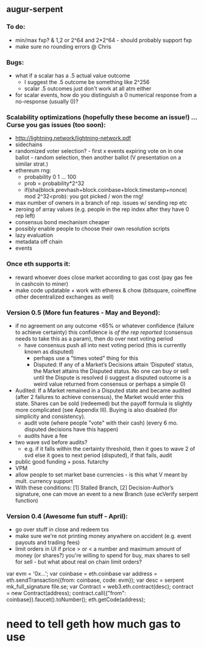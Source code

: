 augur-serpent
-------------

### To do:
- min/max fxp? & 1,2 or 2^64 and 2*2^64 - should probably support fxp
- make sure no rounding errors @ Chris

### Bugs:
- what if a scalar has a .5 actual value outcome
  - I suggest the .5 outcome be something like 2^256
  - scalar .5 outcomes just don't work at all atm either
- for scalar events, how do you distinguish a 0 numerical response from a no-response (usually 0)?

### Scalability optimizations (hopefully these become an issue!) ... Curse you gas issues (too soon):
- http://lightning.network/lightning-network.pdf
- sidechains
- randomized voter selection? - first x events expiring vote on in one ballot - random selection, then another ballot (V presentation on a similar strat.)
- ethereum rng:
  - probability 0 1 ... 100
  - prob = probability*2^32
  - if(sha(block.prevhash+block.coinbase+block.timestamp+nonce) mod 2^32<prob):
	   	you got picked / won the rng!
- max number of owners in a branch of rep. issues w/ sending rep etc
- zeroing of array values (e.g. people in the rep index after they have 0 rep left)
- consensus bond mechanism cheaper
- possibly enable people to choose their own resolution scripts
- lazy evaluation
- metadata off chain
- events

### Once eth supports it:
- reward whoever does close market according to gas cost (pay gas fee in cashcoin to miner)
- make code updatable + work with etherex & chow (bitsquare, coineffine other decentralized exchanges as well)

### Version 0.5 (More fun features - May and Beyond):
- if no agreement on any outcome <65% or whatever confidence (failure to achieve certainty) this confidence is *of the rep reported* (consensus needs to take this as a param), then do over next voting period
  - have consensus push all into next voting period (this is currently known as disputed)
    - perhaps use a "times voted" thing for this
    - Disputed: If any of a Market’s Decisions attain ‘Disputed’ status, the Market attains the Disputed status. No one can buy or sell until the Dispute is resolved (i suggest a disputed outcome is a weird value returned from consensus or perhaps a simple 0) 
- Audited: If a Market remained in a Disputed state and became audited (after 2 failures to achieve consensus), the Market would enter this state. Shares can be sold (redeemed) but the payoff formula is slightly more complicated (see Appendix III). Buying is also disabled (for simplicity and consistency).
  - audit vote (where people "vote" with their cash) (every 6 mo. disputed decisions have this happen)
  - audits have a fee
- two wave svd before audits?
  - e.g. if it falls within the certainty threshold, then it goes to wave 2 of svd else it goes to next period (disputed), if that fails, audit
- public good funding + poss. futarchy
- VPM
- allow people to set market base currencies - is this what V meant by mult. currency support
- With these conditions: [1] Stalled Branch, [2] Decision-Author’s signature, one can move an event to a new Branch (use ecVerify serpent function)

### Version 0.4 (Awesome fun stuff - April):
- go over stuff in close and redeem txs
- make sure we're not printing money anywhere on accident (e.g. event payouts and trading fees)
- limit orders in UI if price > or < a number and maximum amount of money (or shares?) you're willing to spend for buy, max shares to sell for sell - but what about real on chain limit orders?


var evm = '0x...';
var coinbase = eth.coinbase
var address = eth.sendTransaction({from: coinbase, code: evm});
var desc = serpent mk_full_signature file.se;
var Contract = web3.eth.contract(desc);
contract = new Contract(address);
contract.call({"from": coinbase}).faucet().toNumber();
eth.getCode(address);


# need to tell geth how much gas to use